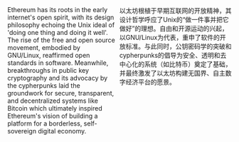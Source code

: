 <!-- 左栏 -->
<div style="float: left; width: 48%; margin-right: 2%;">
    Ethereum has its roots in the early internet's open spirit, with its design philosophy echoing the Unix ideal of 'doing one thing and doing it well'. The rise of the free and open source movement, embodied by GNU/Linux, reaffirmed open standards in software. Meanwhile, breakthroughs in public key cryptography and its advocacy by the cypherpunks laid the groundwork for secure, transparent, and decentralized systems like Bitcoin which ultimately inspired Ethereum's vision of building a platform for a borderless, self-sovereign digital economy.
</div>

<!-- 右栏 -->
<div style="float: left; width: 50%;">
      以太坊根植于早期互联网的开放精神，其设计哲学呼应了Unix的“做一件事并把它做好”的理想。自由和开源运动的兴起，以GNU/Linux为代表，重申了软件的开放标准。与此同时，公钥密码学的突破和cypherpunks的倡导为安全、透明和去中心化的系统（如比特币）奠定了基础，并最终激发了以太坊构建无国界、自主数字经济平台的愿景。
</div>

<!-- 清除浮动 -->
<div style="clear: both;"></div>
